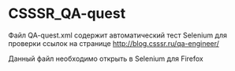 # CSSSR_QA-quest

Файл QA-quest.xml содержит автоматический тест Selenium для проверки ссылок на странице http://blog.csssr.ru/qa-engineer/

Данный файл необходимо открыть в Selenium для Firefox
